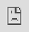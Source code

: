 ```yaml
---
layout: post
date:   2022-04-19
image: "/conflict_urbanism_sp2022/images/csr_thumbnail.png"
title:  "Redefining Homogeneity"
author: "Yani Gao, Hyuein Song, Myungju Ko"
---
```


Once a country reinforcing its homogeneity, now, for the past 30 years, South Korea's highest mode of migration has been by marriage. Mostly women from southeast Asian countries, namely China, the Philippines, Vietnam, and Cambodia, their unions encouraged by government-sponsored subsidies. This '**marriage migration**' was driven by the considerable numbers of bachelors in rural towns, resulting from fast economic growth and internal migrations. At the same time, these migrants have created economic and cultural links between Korea and their home countries. A cultural and social phenomenon(Onishi 2008), this movement has vast implications and impacts on the future of this country and on what it means to be identified as "Korean."  

![intro_image](/conflict_urbanism_sp2022/images/People_and_Quote.png)

This project investigates these international and domestic scale movements that reveals a spatial complexity created by marital cultures, local policies, and ultimately driven by economical needs.    ADD A DEFINING SENTENCE 

#### Domestic Migration in South Korea: 1970s and Onward  

<div class="iframe-column"><iframe src="https://hyuein.github.io/domesticmigration/" style="transform-origin: 0px 0px 0px; transform: scale(0.33);position:absolute;top:0;left:0;width:300%;height:300%;" frameborder="0"></iframe></div>  
*Scroll map of internal migration of Korea over the years (1970-2020). Source: kosis.kr*

Since the Korean War, South Korea has been experiencing a tremendous and steady economic rise, now ranked the 10th economy in 2022. Its drastic increase in national GDP from the 80s was coined the "miracle on the Han River." Along with the economic rise, a mass country-wide migration from rural to urban areas has been ongoing. As a result, more than 50 percent of the national population lives in the Seoul metropolitan area, which accounts for only 0.6 percent of the country's land area. 

<div class="iframe-column"><iframe src="https://hyuein.github.io/19702020/" style="transform-origin: 0px 0px 0px; transform: scale(0.33);position:absolute;top:0;left:0;width:300%;height:300%;" frameborder="0"></iframe></div>  
*Swipe map of population overtime (1970 v.s. 2020). Source: kosis.kr*

Along with these recent economic changes and mass migration, South Korean social life remains embedded in Confucian culture, especially in rural areas, where emphasis is placed on family and kinship. The patrilineal confucian notion of the family has an immense impact on this domestic migration across Korea. Confucianism underscores that filial piety is a cardinal virtue, that marriage and procreation are the first son's most important social obligations. (Hsu 61) 

A traditional Korean nuclear family according to Confucianism values has four formal criterias: 
  1. The corporate family 가 (家).
  2. The family's formal head Hoju 호주 (戶主), the oldest man in the family,that holds significant rights and privileges.
  3. The successor to the house headship 호주계승 (戶主繼承), which is the eldest son.
  4. The estate that is considered family property 가산 (家産).

This nuclear family is completely patrilineally conducted, where the main family is the direct line of descendants 친족 (親族), and other relatives through female links are considered outside family 외갓집 (外家). When a daughter marries, she will be immediately called "an outsider", leaving the corporate family. In other words, she joins her husband's family, and is responsible for her domestic duties including serving him and his parents, thereby maintaining traditional family customs and reputations.

![Gyungsangbuk-do data of sex defferences Diagram](/conflict_urbanism_sp2022/images/Woman_Marriage_Migrant.png)- placeholder

Akin to the traditional family practices, more men remained in rural areas than women, contributing to the decline in birth rate that has been persistent in Korea since the 60s. Consequently, this gender imbalance in rural South Korea caused a sharp drop in population in rural towns. As a part of the revitalization program of those rural municipalities, local governments started to provide subsidies for '**marriage migration**,' giving rise to foreign brides starting from the 90s.

#### International Marriage Migration to South Korea  

<div class="iframe-column"><iframe width='100%' height='400px' src="https://api.mapbox.com/styles/v1/ccritters7/cl22i6w5e005g14pc8p8y5cv2.html?title=false&access_token=pk.eyJ1IjoiY2NyaXR0ZXJzNyIsImEiOiJja3poYzA1YmEwZmNrMm9xaGZuMGR2YXQ0In0.JqqxVq8Bha1S-wGaKqlJvQ&zoomwheel=false#3.34/22.27/112.41" title="cu_INTERNATIONAL MIGRATION" style="position:absolute;top:0;left:0;width:100%;height:100%;" frameborder="0"></iframe></div>


*Marriage migrants to Korea 2020. Source: kosis.kr*

Starting from the 1990s, 35 rural municipal governments started subsidizing private marriage brokers to introduce bachelor farmers to ethnically Korean women in China and other foreign nationals, paying the brokers 4 to 10 million won (back then around $3,800 to $12,000) per marriage.

![description of image](/conflict_urbanism_sp2022/images/Woman_Marriage_Migrant.png)

These policies were established in an attempt to address the aging population by encouraging these bachelors to find a wife and eventually produce children, raising the population growth. It was not until 30 years in practice, in 2021, these government subsidies started to be removed. Such marriages increased almost fivefold in South Korea between 2000 and 2005, from 6,945 to 30,719 (Korea National Statistical Office 2011a). Now bolstered at more than 334,000, these marriage migrants (immigrants and naturalized by marriage) account for 16.7 percent of all immigrants. Established as a monoethnic country, Korea, now demographically and politically, is turning towards becoming a multi-ethnical society. 

![description of image](/conflict_urbanism_sp2022/images/HS_SubsidyandDistrict.jpg)

However, these political movements and economic subsidies supporting **marriage migration** have resulted in an adverse effect. Marriage migrants have reported facing higher levels of domestic and social conflict; while isolated from their home countries and remain disadvantaged in the new environment. Furthermore, they tend to face more economic difficulties since more men from rural lower-income brackets sought help from marriage agencies for foreign brides. A study conducted by Ewha Womans University in 2022 has found that "...immigrant women in husband-decision households were more likely to have depressive mood ... poorer life satisfaction ... and poorer marital satisfactio ... than women in joint-decision households" (PLOS ONE 2022)

Marriage migrants have also been expected to maintain the patriarchal hierarchy by acting as compliant and submissive wives, limiting their career growth and eventual integration into Korean society. Language barriers, cultural differences, and financial dependencies contribute to the characteristic isolation these new immigrants face in the homogenous society they arrived in. "...marriage migrants play multiple roles - as mothers, domestic workers, caretakers, or family helpers." (Piper and Roces 2003)

#### The Story of Pham, from Vietnam to Cheongsong County  

![description of image](/conflict_urbanism_sp2022/images/Cheongsong_marriage_migrant_by_sex.png)

Cheongsong County, a county in Gyungsang-buk Province has an influx of marriage migrants, which make up more than 69 percent (160 of 231) of its foreign residents in the municipality. Among them, the overwhelming proportion are women. Additionally, Cheongsong County was one of the counties that sponsored the most significant subsidies (up to 10,000 dollars per case) for international marriage as a part of rural revitalization policies. 

We are translating the architectural space inhabited by a marriage migrant from Vietnam. Pham, through the images from the documentary "Tales of Multicultural Inlaws". By reconstructing the typical rural house she lives in Cheongsong, we are turning this narrative into a more intimate level. Her hierarchy in the household becomes immersive to the viewers- her limited access to the rest of the house and her movement around her living quarters clearly shows her unequal position in the family.

![description of image](/conflict_urbanism_sp2022/images/MJ_plan-01.jpg)

<div class="iframe-column"><iframe width='100%' height='400px' src="https://hubs.mozilla.com/qpxm6b2?embed_token=f8dbd283e746b4b6ae8839ec38a3716b" title="mozilla_house" style="position:absolute;top:0;left:0;width:100%;height:100%;" frameborder="0"></iframe></div>

Yet, more and more individuals have broken this stereotype and surfaced in Korean society. Multicultural support centers in communities help integrate new immigrants and policies such as "Female Marriage Migrant Family Social Integration and Support Policy" and the "Foreigners in Korea Fundamental Treatment Law" help ensure a successful entrance to Korean society.

#### Conclusion  

Conclusion 

#### Citations  

Hye-Kyung Lee, International Marriage and the State in South Korea, Pai Chai University, 2008

Hyunok Lee, Adapting to Marriage Markets: International Marriage Migration from Vietnam to South Korea, University of Toronto Press, 2016

Sending Money Home: Worldwide Remittance Flows to Developing Countries, IFAD Publication, 2006

National Atlas of Korea, Ministry of Land Infrastructure and Transport, 2019

Hye-Kyung Lee, Problems and Reactions to Marriage Migrants and Their Families, Korean Demographics, 2005

Yugyun Kim et al, Don't Ask for Fair Treatment? A Gender Analysis of Ethenic Discrimination, Response to Discrimination, and Self-Rated Health among Marriage Migrants in South Korea, Internatilnal Journal for Equity in Health, 2016

Onishi, Norimitsu. "Korean Men Use Brokers to Find Brides in Vietnam." The New York Times. The New York Times, February 22, 2007. https://www.nytimes.com/2007/02/22/world/asia/22brides.html. 

Francis L. K. Hsu, "Confucianism in Comparative Context," 61.

Lee E, Kim SI, Jung-Choi K, Kong KA (2022) Household decision-making and the mental well-being of marriage-based immigrant women in South Korea. PLOS ONE 17(2): e0263642. https://doi.org/10.1371/journal.pone.0263642

Yamanaka, Keiko, and Nicola Piper. 2003. "An Introductory Overview." Asian and Pacific Migration Journal , vol. 12, nos. 1-2, pp
